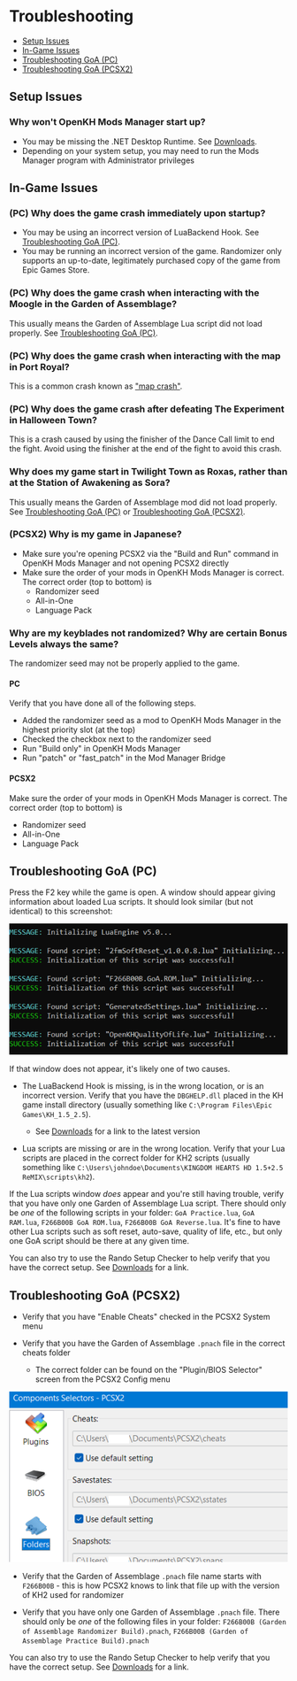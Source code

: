 # Troubleshooting

* [Setup Issues](#setup-issues)
* [In-Game Issues](#in-game-issues)
* [Troubleshooting GoA (PC)](#troubleshooting-goa-pc)
* [Troubleshooting GoA (PCSX2)](#troubleshooting-goa-pcsx2)

## Setup Issues

### Why won't OpenKH Mods Manager start up?

* You may be missing the .NET Desktop Runtime. See [Downloads](../downloads/index.md).
* Depending on your system setup, you may need to run the Mods Manager program with Administrator privileges

## In-Game Issues

### (PC) Why does the game crash immediately upon startup?

* You may be using an incorrect version of LuaBackend Hook. See [Troubleshooting GoA (PC)](#troubleshooting-goa-pc).
* You may be running an incorrect version of the game. Randomizer only supports an up-to-date, legitimately purchased
  copy of the game from Epic Games Store.

### (PC) Why does the game crash when interacting with the Moogle in the Garden of Assemblage?

This usually means the Garden of Assemblage Lua script did not load properly.
See [Troubleshooting GoA (PC)](#troubleshooting-goa-pc).

### (PC) Why does the game crash when interacting with the map in Port Royal?

This is a common crash known as ["map crash"](../glossary/index.md#map-crash).

### (PC) Why does the game crash after defeating The Experiment in Halloween Town?

This is a crash caused by using the finisher of the Dance Call limit to end the fight. Avoid using the finisher at the
end of the fight to avoid this crash.

### Why does my game start in Twilight Town as Roxas, rather than at the Station of Awakening as Sora?

This usually means the Garden of Assemblage mod did not load properly.
See [Troubleshooting GoA (PC)](#troubleshooting-goa-pc) or [Troubleshooting GoA (PCSX2)](#troubleshooting-goa-pcsx2).

### (PCSX2) Why is my game in Japanese?

* Make sure you're opening PCSX2 via the "Build and Run" command in OpenKH Mods Manager and not opening PCSX2 directly
* Make sure the order of your mods in OpenKH Mods Manager is correct. The correct order (top to bottom) is
    * Randomizer seed
    * All-in-One
    * Language Pack

### Why are my keyblades not randomized? Why are certain Bonus Levels always the same?

The randomizer seed may not be properly applied to the game.

#### PC

Verify that you have done all of the following steps.

* Added the randomizer seed as a mod to OpenKH Mods Manager in the highest priority slot (at the top)
* Checked the checkbox next to the randomizer seed
* Run "Build only" in OpenKH Mods Manager
* Run "patch" or "fast_patch" in the Mod Manager Bridge

#### PCSX2

Make sure the order of your mods in OpenKH Mods Manager is correct. The correct order (top to bottom) is

* Randomizer seed
* All-in-One
* Language Pack

## Troubleshooting GoA (PC)

Press the F2 key while the game is open. A window should appear giving information about loaded Lua scripts. It should
look similar (but not identical) to this screenshot:

![Lua console](lua-console.png)

If that window does not appear, it's likely one of two causes.

* The LuaBackend Hook is missing, is in the wrong location, or is an incorrect version. Verify that you have
  the `DBGHELP.dll` placed in the KH game install directory (usually something
  like `C:\Program Files\Epic Games\KH_1.5_2.5`).
    * See [Downloads](../downloads/index.md) for a link to the latest version

* Lua scripts are missing or are in the wrong location. Verify that your Lua scripts are placed in the correct folder
  for KH2 scripts (usually something like `C:\Users\johndoe\Documents\KINGDOM HEARTS HD 1.5+2.5 ReMIX\scripts\kh2`).

If the Lua scripts window _does_ appear and you're still having trouble, verify that you have only one Garden of
Assemblage Lua script. There should only be _one_ of the following scripts in your folder: `GoA Practice.lua`,
`GoA RAM.lua`, `F266B00B GoA ROM.lua`, `F266B00B GoA Reverse.lua`. It's fine to have other Lua scripts such as soft
reset, auto-save, quality of life, etc., but only one GoA script should be there at any given time.

You can also try to use the Rando Setup Checker to help verify that you have the correct setup. See
[Downloads](../downloads/index.md) for a link.

## Troubleshooting GoA (PCSX2)

* Verify that you have "Enable Cheats" checked in the PCSX2 System menu

* Verify that you have the Garden of Assemblage `.pnach` file in the correct cheats folder
    * The correct folder can be found on the "Plugin/BIOS Selector" screen from the PCSX2 Config menu

![Cheats folder](pcsx2-cheats-location.png)

* Verify that the Garden of Assemblage `.pnach` file name starts with `F266B00B` - this is how PCSX2 knows to link that
  file up with the version of KH2 used for randomizer

* Verify that you have only one Garden of Assemblage `.pnach` file. There should only be _one_ of the following files in
  your folder: `F266B00B (Garden of Assemblage Randomizer Build).pnach`,
  `F266B00B (Garden of Assemblage Practice Build).pnach`

You can also try to use the Rando Setup Checker to help verify that you have the correct setup. See
[Downloads](../downloads/index.md) for a link.
